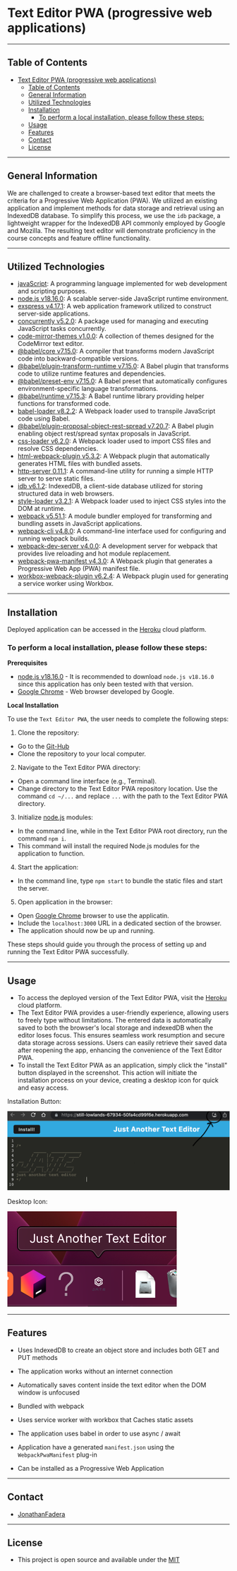 # Text Editor PWA (progressive web applications)
---
## Table of Contents
- [Text Editor PWA (progressive web applications)](#text-editor-pwa-progressive-web-applications)
  - [Table of Contents](#table-of-contents)
  - [General Information](#general-information)
  - [Utilized Technologies](#utilized-technologies)
  - [Installation](#installation)
    - [To perform a local installation, please follow these steps:](#to-perform-a-local-installation-please-follow-these-steps)
  - [Usage](#usage)
  - [Features](#features)
  - [Contact](#contact)
  - [License](#license)

---
## General Information 

We are challenged to create a browser-based text editor that meets the criteria for a Progressive Web Application (PWA). We utilized an existing application and implement methods for data storage and retrieval using an IndexedDB database. To simplify this process, we use the `idb` package, a lightweight wrapper for the IndexedDB API commonly employed by Google and Mozilla. The resulting text editor will demonstrate proficiency in the course concepts and feature offline functionality.
 
---
## Utilized Technologies

- [javaScript](https://developer.mozilla.org/en-US/docs/Learn/JavaScript/First_steps/What_is_JavaScript): A programming language implemented for web development and scripting purposes.
- [node.js v18.16.0](https://nodejs.org/en): A scalable server-side JavaScript runtime environment.
- [exspress v4.17.1](https://www.npmjs.com/package/express): A web application framework utilized to construct server-side applications.
- [concurrently v5.2.0](https://www.npmjs.com/package/concurrently): A package used for managing and executing JavaScript tasks concurrently.
- [code-mirror-themes v1.0.0](https://www.npmjs.com/package/code-mirror-themes): A collection of themes designed for the CodeMirror text editor.
- [@babel/core v7.15.0](https://www.npmjs.com/package/@babel/core): A compiler that transforms modern JavaScript code into backward-compatible versions.
- [@babel/plugin-transform-runtime v7.15.0](https://www.npmjs.com/package/@babel/plugin-transform-runtime): A Babel plugin that transforms code to utilize runtime features and dependencies.
- [@babel/preset-env v7.15.0](https://www.npmjs.com/package/@babel/preset-env): A Babel preset that automatically configures environment-specific language transformations.
- [@babel/runtime v7.15.3](https://www.npmjs.com/package/@babel/runtime): A Babel runtime library providing helper functions for transformed code.
- [babel-loader v8.2.2](https://www.npmjs.com/package/babel-loader): A Webpack loader used to transpile JavaScript code using Babel.
- [@babel/plugin-proposal-object-rest-spread v7.20.7](https://www.npmjs.com/package/@babel/plugin-proposal-object-rest-spread): A Babel plugin enabling object rest/spread syntax proposals in JavaScript.
- [css-loader v6.2.0](https://www.npmjs.com/package/css-loader): A Webpack loader used to import CSS files and resolve CSS dependencies.
- [html-webpack-plugin v5.3.2](https://www.npmjs.com/package/html-webpack-plugin): A Webpack plugin that automatically generates HTML files with bundled assets.
- [http-server 0.11.1](https://www.npmjs.com/package/http-server): A command-line utility for running a simple HTTP server to serve static files.
- [idb v6.1.2](https://www.npmjs.com/package/idb): IndexedDB, a client-side database utilized for storing structured data in web browsers.
- [style-loader v3.2.1](https://www.npmjs.com/package/style-loader): A Webpack loader used to inject CSS styles into the DOM at runtime.
- [webpack v5.51.1](https://webpack.js.org/): A module bundler employed for transforming and bundling assets in JavaScript applications.
- [webpack-cli v4.8.0](https://www.npmjs.com/package/webpack-cli): A command-line interface used for configuring and running webpack builds.
- [webpack-dev-server v4.0.0](https://www.npmjs.com/package/webpack-dev-server): A development server for webpack that provides live reloading and hot module replacement.
- [webpack-pwa-manifest v4.3.0](https://www.npmjs.com/package/webpack-pwa-manifest): A Webpack plugin that generates a Progressive Web App (PWA) manifest file.
- [workbox-webpack-plugin v6.2.4](https://www.npmjs.com/package/workbox-webpack-plugin): A Webpack plugin used for generating a service worker using Workbox.

---
## Installation
Deployed application can be accessed in the [Heroku](https://still-lowlands-67934-50fa4cd99f6e.herokuapp.com/) cloud platform.

### To perform a local installation, please follow these steps:

**Prerequisites**

- [node.js v18.16.0](https://nodejs.org/en/) - It is recommended to download `node.js v18.16.0` since this application has only been tested with that version. 
- [Google Chrome](https://www.google.com/) - Web browser developed by Google.

**Local Installation**

To use the `Text Editor PWA`, the user needs to complete the following steps: 

1. Clone the repository:
  - Go to the [Git-Hub](https://github.com/JonathanFadera/text_editor_pwa)
  - Clone the repository to your local computer.
2. Navigate to the Text Editor PWA directory:
  - Open a command line interface (e.g., Terminal).
  - Change directory to the Text Editor PWA repository location. Use the command `cd ~/...` and replace `...` with the path to the Text Editor PWA directory.
3. Initialize [node.js](https://nodejs.org/en) modules:
  - In the command line, while in the Text Editor PWA root directory, run the command `npm i`.
  - This command will install the required Node.js modules for the application to function.
4. Start the application:
  - In the command line, type `npm start` to bundle the static files and start the server.
5. Open application in the browser:
  - Open [Google Chrome](https://www.google.com/) browser to use the applicatin. 
  - Include the `localhost:3000` URL in a dedicated section of the browser.
  - The application should now be up and running.

These steps should guide you through the process of setting up and running the Text Editor PWA successfully.

---
## Usage
- To access the deployed version of the Text Editor PWA, visit the [Heroku](https://still-lowlands-67934-50fa4cd99f6e.herokuapp.com/) cloud platform.
- The Text Editor PWA provides a user-friendly experience, allowing users to freely type without limitations. The entered data is automatically saved to both the browser's local storage and indexedDB when the editor loses focus. This ensures seamless work resumption and secure data storage across sessions. Users can easily retrieve their saved data after reopening the app, enhancing the convenience of the Text Editor PWA.
- To install the Text Editor PWA as an application, simply click the "install" button displayed in the screenshot. This action will initiate the installation process on your device, creating a desktop icon for quick and easy access.

Installation Button:

![Installation Button](/assets/images/install-button.png)

Desktop Icon:

![Desktop Icon](/assets/images/desktop-icon.png)

---
## Features
* Uses IndexedDB to create an object store and includes both GET and PUT methods

* The application works without an internet connection

* Automatically saves content inside the text editor when the DOM window is unfocused

* Bundled with webpack

* Uses service worker with workbox that Caches static assets

* The application uses babel in order to use async / await

* Application have a generated `manifest.json` using the `WebpackPwaManifest` plug-in

* Can be installed as a Progressive Web Application

---
## Contact
-  [JonathanFadera](https://github.com/JonathanFadera)
    
---
## License
- This project is open source and available under the [MIT](./LICENSE)
